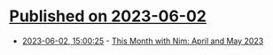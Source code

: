 # [Published on 2023-06-02](index.md)

* [2023-06-02, 15:00:25](https://lobste.rs/s/mugzr4/this_month_with_nim_april_may_2023) - [This Month with Nim: April and May 2023](https://nim-lang.org/blog/2023/06/02/this-month-with-nim.html)

